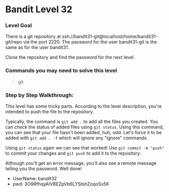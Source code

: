 # Bandit Level 32

### Level Goal
There is a git repository at ssh://bandit31-git@localhost/home/bandit31-git/repo via the port 2220. The password for the user bandit31-git is the same as for the user bandit31.

Clone the repository and find the password for the next level.

### Commands you may need to solve this level
> git 

### Step by Step Walkthrough:
This level has some tricky parts. According to the level description, you're intended to push the file to the repository. 

Typically, the command is ```git add .``` to add all the files you created. You can check the status of added files using ```git status```. Using this command, you can see that your file hasn't been added, huh, odd. Let's force it to be added with ```git add . -f``` which will ignore any "ignore" commands. 

Using ```git status``` again we can see that worked! Use ```git commit -m "push"``` to commit your changes and ```git push``` to add it to the repository. 

Although you'll get an error message, you'll also see a remote message telling you the password. Well done!


* UserName: bandit32
* pwd: 3O9RfhqyAlVBEZpVb6LYStshZoqoSx5K